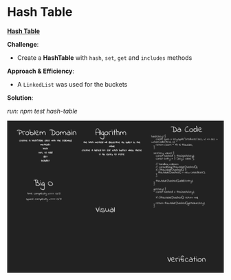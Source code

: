 # Hash Table

[**Hash Table**](./hash-table.js)

**Challenge**:
  - Create a **HashTable** with `hash`, `set`, `get` and `includes` methods

**Approach & Efficiency**: 
  - A `LinkedList` was used for the buckets 

**Solution**:

*run: npm test hash-table*

![hashTable img](../../assets/hash-table.png)